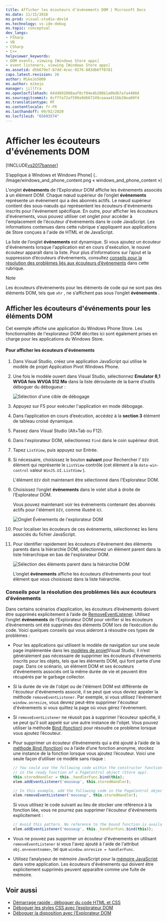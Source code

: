 ```yaml
---
title: Afficher les écouteurs d’événements DOM | Microsoft Docs
ms.date: 11/15/2016
ms.prod: visual-studio-dev14
ms.technology: vs-ide-debug
ms.topic: conceptual
dev_langs:
- FSharp
- VB
- CSharp
- C++
helpviewer_keywords:
- DOM events, viewing [Windows Store apps]
- event listeners, viewing [Windows Store apps]
ms.assetid: d5b679e7-87dd-4cec-9176-883db6ff0781
caps.latest.revision: 26
author: MikeJo5000
ms.author: mikejo
manager: jillfra
ms.openlocfilehash: 64d4892080aaf0cf04e4b208b1a0bdb7a7a4480d
ms.sourcegitcommit: 6cfffa72af599a9d667249caaaa411bb28ea69fd
ms.translationtype: MT
ms.contentlocale: fr-FR
ms.lasthandoff: 09/02/2020
ms.locfileid: "65693574"
---
```

# <a name="view-dom-event-listeners"></a>Afficher les écouteurs d'événements DOM
[!INCLUDE[vs2017banner](../includes/vs2017banner.md)]

S’applique à Windows et Windows Phone] (.. /Image/windows_and_phone_content.png « windows_and_phone_content »)

 L’onglet **événements** de l’Explorateur DOM affiche les événements associés à un élément DOM. Chaque nœud supérieur de l’onglet **événements** représente un événement qui a des abonnés actifs. Le nœud supérieur contient des sous-nœuds qui représentent les écouteurs d'événements inscrits pour l'événement spécifique. En outre, pour afficher les écouteurs d'événements, vous pouvez utiliser cet onglet pour accéder à l'emplacement de l'écouteur d'événements dans le code JavaScript. Les informations contenues dans cette rubrique s'appliquent aux applications de Store conçues à l'aide de HTML et de JavaScript.

 La liste de l’onglet **événements** est dynamique. Si vous ajoutez un écouteur d'événements lorsque l'application est en cours d'exécution, le nouvel écouteur apparaît dans la liste. Pour plus d’informations sur l’ajout et la suppression d’écouteurs d’événements, consultez [conseils pour la résolution des problèmes liés aux écouteurs d’événements](#Tips) dans cette rubrique.

> [!NOTE]
> Les écouteurs d’événements pour les éléments de code qui ne sont pas des éléments DOM, tels que `xhr` , ne s’affichent pas sous l’onglet **événements** .

## <a name="view-event-listeners-for-dom-elements"></a>Afficher les écouteurs d'événements pour les éléments DOM
 Cet exemple affiche une application du Windows Phone Store. Les fonctionnalités de l'explorateur DOM décrites ici sont également prises en charge pour les applications du Windows Store.

#### <a name="to-view-event-listeners"></a>Pour afficher les écouteurs d'événements

1. Dans Visual Studio, créez une application JavaScript qui utilise le modèle de projet Application Pivot Windows Phone.

2. Une fois le modèle ouvert dans Visual Studio, sélectionnez **Emulator 8,1 WVGA fois WVGA 512 Mo** dans la liste déroulante de la barre d’outils déboguer du débogueur :

     ![Sélection d'une cible de débogage](../debugger/media/js-dom-debug-target-emu.png "JS_DOM_Debug_Target_Emu")

3. Appuyez sur F5 pour exécuter l'application en mode débogage.

4. Dans l’application en cours d’exécution, accédez à la **section 3** élément de tableau croisé dynamique.

5. Passez dans Visual Studio (Alt+Tab ou F12).

6. Dans l'explorateur DOM, sélectionnez `Find` dans le coin supérieur droit.

7. Tapez `ListView`, puis appuyez sur Entrée.

8. Si nécessaire, choisissez le bouton **suivant** pour Rechercher l' `DIV` élément qui représente le `ListView` contrôle (cet élément a la `data-win-control` valeur `WinJS.UI.ListView` ).

     L'élément `DIV` doit maintenant être sélectionné dans l'Explorateur DOM.

9. Choisissez l’onglet **événements** dans le volet situé à droite de l’Explorateur DOM.

     Vous pouvez maintenant voir les événements contenant des abonnés actifs pour l'élément `DIV`, comme illustré ici.

     ![Onglet Événements de l'explorateur DOM](../debugger/media/js-dom-events.png "JS_DOM_Events")

10. Pour localiser les écouteurs de ces événements, sélectionnez les liens associés du fichier JavaScript.

11. Pour identifier rapidement les écouteurs d'événement des éléments parents dans la hiérarchie DOM, sélectionnez un élément parent dans la liste hiérarchique en bas de l'explorateur DOM.

     ![Sélection des éléments parent dans la hiérarchie DOM](../debugger/media/js-dom-breadcrumbs.png "JS_DOM_Breadcrumbs")

     L’onglet **événements** affiche les écouteurs d’événements pour tout élément que vous choisissez dans la liste hiérarchie.

### <a name="tips-for-resolving-issues-with-event-listeners"></a><a name="Tips"></a> Conseils pour la résolution des problèmes liés aux écouteurs d’événements
 Dans certains scénarios d’application, les écouteurs d’événements doivent être supprimés explicitement à l’aide de [RemoveEventListener](https://msdn.microsoft.com/library/ie/ff975250\(v=vs.85\).aspx). Utilisez l’onglet **événements** de l’Explorateur DOM pour vérifier si les écouteurs d’événements ont été supprimés des éléments DOM lors de l’exécution du code. Voici quelques conseils qui vous aideront à résoudre ces types de problèmes :

- Pour les applications qui utilisent le modèle de navigation sur une seule page implémentée dans les [modèles de projet](https://msdn.microsoft.com/library/windows/apps/hh758331.aspx)Visual Studio, il n’est généralement pas nécessaire de supprimer les écouteurs d’événements inscrits pour les objets, tels que les éléments DOM, qui font partie d’une page. Dans ce scénario, un élément DOM et ses écouteurs d'événements associés ont la même durée de vie et peuvent être récupérés par le garbage collector.

- Si la durée de vie de l'objet ou de l'élément DOM est différente de l'écouteur d'événements associé, il se peut que vous deviez appeler la méthode `removeEventListener`. Par exemple, si vous utilisez l'événement `window.onresize`, vous devrez peut-être supprimer l'écouteur d'événements si vous quittez la page où vous gérez l'événement.

- Si `removeEventListener` ne réussit pas à supprimer l'écouteur spécifié, il se peut qu'il soit appelé sur une autre instance de l'objet. Vous pouvez utiliser la méthode [Bind (fonction)](https://developer.mozilla.org/docs/Web/JavaScript/Reference/Global_Objects/Function/bind) pour résoudre ce problème lorsque vous ajoutez l’écouteur.

- Pour supprimer un écouteur d’événements qui a été ajouté à l’aide de la [méthode Bind (fonction)](https://developer.mozilla.org/docs/Web/JavaScript/Reference/Global_Objects/Function/bind) ou à l’aide d’une fonction anonyme, stockez une instance de la fonction lorsque vous ajoutez l’écouteur. Voici une seule façon d’utiliser ce modèle sans risque :

    ```javascript
    // You could use the following code within the constructor function of an object, or
    // in the ready function of a PageControl object (Store app).
    this.storedHandler = this._handlerFunc.bind(this);
    elem.addEventListener('mouseup', this.storedHandler);

    // In this example, add the following code in the PageControl object's unload function.
    elem.removeEventListener('mouseup', this.storedHandler);

    ```

     Si vous utilisez le code suivant au lieu de stocker une référence à la fonction liée, vous ne pourrez pas supprimer l'écouteur d'événements explicitement :

    ```javascript
    // Avoid this pattern. No reference to the bound function is available.
    elem.addEventListener('mouseup', this._handlerFunc.bind(this));
    ```

- Vous ne pouvez pas supprimer un écouteur d'événements en utilisant `removeEventListener` si vous l'avez ajouté à l'aide de l'attribut `obj.on<eventname>`, tel que `window.onresize = handlerFunc`.

- Utilisez l’analyseur de mémoire JavaScript pour la [mémoire JavaScript](../profiling/javascript-memory.md) dans votre application. Les écouteurs d'événements qui doivent être explicitement supprimés peuvent apparaître comme une fuite de mémoire.

## <a name="see-also"></a>Voir aussi

- [Démarrage rapide : déboguer du code HTML et CSS](../debugger/quickstart-debug-html-and-css.md)
- [Déboguer les styles CSS avec l’explorateur DOM](../debugger/debug-css-styles-using-dom-explorer.md)
- [Déboguer la disposition avec l’Explorateur DOM](../debugger/debug-layout-using-dom-explorer.md)